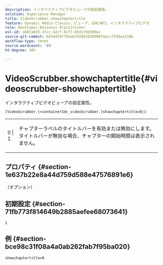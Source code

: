 ```yaml
---
description: インタラクティブビデオビューアの設定属性。
solution: Experience Manager
title: VideoScrubber.showchaptertitle
feature: Dynamic Media Classic，ビューア，SDK/API，インタラクティブビデオ
role: Developer,Business Practitioner
exl-id: a687a025-37cc-42cf-8cf7-893179d399ac
source-git-commit: b4344397f82eb7d2d61020909f4acc7fddea210b
workflow-type: tm+mt
source-wordcount: '49'
ht-degree: 10%

---
```


# VideoScrubber.showchaptertitle{#videoscrubber-showchaptertitle}

インタラクティブビデオビューアの設定属性。

`[VideoScrubber.|<containerId>_videoScrubber.]showchaptertitle=0|1`

<table id="table_441553CD34C94A58A9D7CBF772DEDDB6"> 
 <tbody> 
  <tr> 
   <td colname="col1"> <p> <span class="codeph"> 0 | 1</span> </p> </td> 
   <td colname="col2"> <p> チャプターラベルのタイトルバーを有効または無効にします。 タイトルバーが無効な場合、チャプターの開始時間は表示されません。 </p> </td> 
  </tr> 
 </tbody> 
</table>

## プロパティ {#section-1e637b22e8a44d759d588e47576891e6}

（オプション）

## 初期設定 {#section-71fb773f814649b2885aefee68073641}

`1`

## 例 {#section-bce98c31f08a4a0ab262fab7f95ba020}

```
showchaptertitle=0
```
